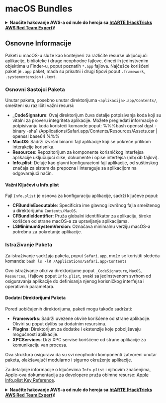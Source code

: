 # macOS Bundles

<details>

<summary><strong>Naučite hakovanje AWS-a od nule do heroja sa</strong> <a href="https://training.hacktricks.xyz/courses/arte"><strong>htARTE (HackTricks AWS Red Team Expert)</strong></a><strong>!</strong></summary>

Drugi načini podrške HackTricks-u:

* Ako želite da vidite **vašu kompaniju reklamiranu na HackTricks-u** ili da **preuzmete HackTricks u PDF formatu** proverite [**PLANOVE ZA PRIJAVU**](https://github.com/sponsors/carlospolop)!
* Nabavite [**zvanični PEASS & HackTricks swag**](https://peass.creator-spring.com)
* Otkrijte [**The PEASS Family**](https://opensea.io/collection/the-peass-family), našu kolekciju ekskluzivnih [**NFT-ova**](https://opensea.io/collection/the-peass-family)
* **Pridružite se** 💬 [**Discord grupi**](https://discord.gg/hRep4RUj7f) ili [**telegram grupi**](https://t.me/peass) ili nas **pratite** na **Twitteru** 🐦 [**@carlospolopm**](https://twitter.com/hacktricks\_live)**.**
* **Podelite svoje hakovanje trikove slanjem PR-ova na** [**HackTricks**](https://github.com/carlospolop/hacktricks) i [**HackTricks Cloud**](https://github.com/carlospolop/hacktricks-cloud) github repozitorijume.

</details>

## Osnovne Informacije

Paketi u macOS-u služe kao kontejneri za različite resurse uključujući aplikacije, biblioteke i druge neophodne fajlove, čineći ih jedinstvenim objektima u Finder-u, poput poznatih `*.app` fajlova. Najčešće korišćeni paket je `.app` paket, mada su prisutni i drugi tipovi poput `.framework`, `.systemextension` i `.kext`.

### Osnovni Sastojci Paketa

Unutar paketa, posebno unutar direktorijuma `<aplikacija>.app/Contents/`, smešteni su različiti važni resursi:

* **\_CodeSignature**: Ovaj direktorijum čuva detalje potpisivanja koda koji su vitalni za proveru integriteta aplikacije. Možete pregledati informacije o potpisivanju koda koristeći komande poput: %%%bash openssl dgst -binary -sha1 /Applications/Safari.app/Contents/Resources/Assets.car | openssl base64 %%%
* **MacOS**: Sadrži izvršni binarni fajl aplikacije koji se pokreće prilikom interakcije korisnika.
* **Resources**: Repozitorijum za komponente korisničkog interfejsa aplikacije uključujući slike, dokumente i opise interfejsa (nib/xib fajlovi).
* **Info.plist**: Deluje kao glavni konfiguracioni fajl aplikacije, od suštinskog značaja za sistem da prepozna i interaguje sa aplikacijom na odgovarajući način.

#### Važni Ključevi u Info.plist

Fajl `Info.plist` je osnova za konfiguraciju aplikacije, sadrži ključeve poput:

* **CFBundleExecutable**: Specificira ime glavnog izvršnog fajla smeštenog u direktorijumu `Contents/MacOS`.
* **CFBundleIdentifier**: Pruža globalni identifikator za aplikaciju, široko korišćen od strane macOS-a za upravljanje aplikacijama.
* **LSMinimumSystemVersion**: Označava minimalnu verziju macOS-a potrebnu za pokretanje aplikacije.

### Istraživanje Paketa

Za istraživanje sadržaja paketa, poput `Safari.app`, može se koristiti sledeća komanda: `bash ls -lR /Applications/Safari.app/Contents`

Ovo istraživanje otkriva direktorijume poput `_CodeSignature`, `MacOS`, `Resources`, i fajlove poput `Info.plist`, svaki sa jedinstvenom svrhom od osiguravanja aplikacije do definisanja njenog korisničkog interfejsa i operativnih parametara.

#### Dodatni Direktorijumi Paketa

Pored uobičajenih direktorijuma, paketi mogu takođe sadržati:

* **Frameworks**: Sadrži uvezene okvire korišćene od strane aplikacije. Okviri su poput dylibs sa dodatnim resursima.
* **PlugIns**: Direktorijum za dodatke i ekstenzije koje poboljšavaju mogućnosti aplikacije.
* **XPCServices**: Drži XPC servise korišćene od strane aplikacije za komunikaciju van procesa.

Ova struktura osigurava da su svi neophodni komponenti zatvoreni unutar paketa, olakšavajući modularno i sigurno okruženje aplikacije.

Za detaljnije informacije o ključevima `Info.plist` i njihovim značenjima, Apple-ova dokumentacija za developere pruža obimne resurse: [Apple Info.plist Key Reference](https://developer.apple.com/library/archive/documentation/General/Reference/InfoPlistKeyReference/Introduction/Introduction.html).

<details>

<summary><strong>Naučite hakovanje AWS-a od nule do heroja sa</strong> <a href="https://training.hacktricks.xyz/courses/arte"><strong>htARTE (HackTricks AWS Red Team Expert)</strong></a><strong>!</strong></summary>

Drugi načini podrške HackTricks-u:

* Ako želite da vidite **vašu kompaniju reklamiranu na HackTricks-u** ili da **preuzmete HackTricks u PDF formatu** proverite [**PLANOVE ZA PRIJAVU**](https://github.com/sponsors/carlospolop)!
* Nabavite [**zvanični PEASS & HackTricks swag**](https://peass.creator-spring.com)
* Otkrijte [**The PEASS Family**](https://opensea.io/collection/the-peass-family), našu kolekciju ekskluzivnih [**NFT-ova**](https://opensea.io/collection/the-peass-family)
* **Pridružite se** 💬 [**Discord grupi**](https://discord.gg/hRep4RUj7f) ili [**telegram grupi**](https://t.me/peass) ili nas **pratite** na **Twitteru** 🐦 [**@carlospolopm**](https://twitter.com/hacktricks\_live)**.**
* **Podelite svoje hakovanje trikove slanjem PR-ova na** [**HackTricks**](https://github.com/carlospolop/hacktricks) i [**HackTricks Cloud**](https://github.com/carlospolop/hacktricks-cloud) github repozitorijume.

</details>
